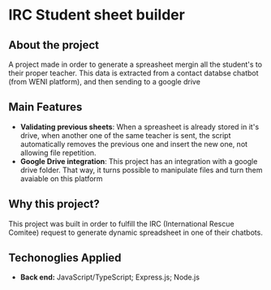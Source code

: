 # IRC Student sheet builder

## About the project
A project made in order to generate a spreasheet mergin all the student's to their proper teacher. This data is extracted from a contact databse chatbot (from WENI platform), and then sending to a google drive
<br/>
## Main Features
- **Validating previous sheets**: When a spreasheet is already stored in it's drive, when another one of the same teacher is sent, the script automatically removes the previous one and insert the new one, not allowing file repetition.
- **Google Drive integration**: This project has an integration with a google drive folder. That way, it turns possible to manipulate files and turn them avaiable on this platform

## Why this project?
This project was built in order to fulfill the IRC (International Rescue Comitee) request to generate dynamic spreadsheet in one of their chatbots.

## Techonoglies Applied
- **Back end:** JavaScript/TypeScript; Express.js; Node.js
